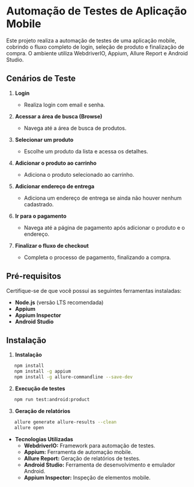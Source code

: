 # Automação de Testes de Aplicação Mobile

Este projeto realiza a automação de testes de uma aplicação mobile, cobrindo o fluxo completo de login, seleção de produto e finalização de compra. O ambiente utiliza WebdriverIO, Appium, Allure Report e Android Studio.

## Cenários de Teste

1. **Login**
   - Realiza login com email e senha.

2. **Acessar a área de busca (Browse)**
   - Navega até a área de busca de produtos.

3. **Selecionar um produto**
   - Escolhe um produto da lista e acessa os detalhes.

4. **Adicionar o produto ao carrinho**
   - Adiciona o produto selecionado ao carrinho.

5. **Adicionar endereço de entrega**
   - Adiciona um endereço de entrega se ainda não houver nenhum cadastrado.

6. **Ir para o pagamento**
   - Navega até a página de pagamento após adicionar o produto e o endereço.

7. **Finalizar o fluxo de checkout**
   - Completa o processo de pagamento, finalizando a compra.

## Pré-requisitos

Certifique-se de que você possui as seguintes ferramentas instaladas:

- **Node.js** (versão LTS recomendada)
- **Appium**
- **Appium Inspector**
- **Android Studio**

## Instalação

1. **Instalação**

```bash
   npm install
   npm install -g appium
   npm install -g allure-commandline --save-dev
```
2. **Execução de testes**
```bash
   npm run test:android:product
```
3. **Geração de relatórios**
```bash
   allure generate allure-results --clean
   allure open
```

- **Tecnologias Utilizadas**
    - **WebdriverIO:** Framework para automação de testes.
    - **Appium:** Ferramenta de automação mobile.
    - **Allure Report:** Geração de relatórios de testes.
    - **Android Studio:** Ferramenta de desenvolvimento e emulador Android.
    - **Appium Inspector:** Inspeção de elementos mobile.

   


